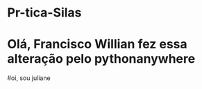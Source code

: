 # Pr-tica-Silas

# Olá, Francisco Willian fez essa alteração pelo pythonanywhere


#oi, sou juliane
